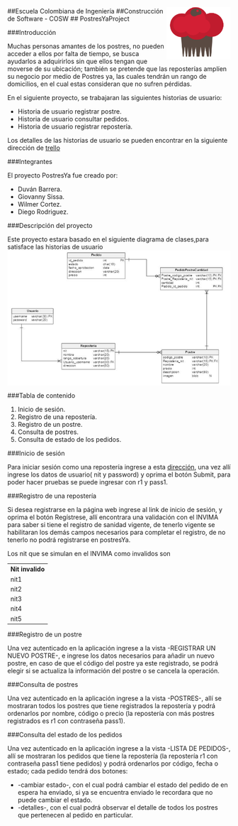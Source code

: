 <img src="/src/main/resources/static/app/images/Logo.png" align="right" />
##Escuela Colombiana de Ingeniería
##Construcción de Software - COSW
## PostresYaProject

###Introducción

Muchas personas amantes de los postres, no pueden acceder a ellos por falta de tiempo, se busca ayudarlos a adquirirlos sin que ellos tengan que moverse de su ubicación; también se pretende que las reposterías amplíen su negocio por medio de Postres ya, las cuales tendrán un rango de domicilios, en el cual estas consideran que no sufren pérdidas.

En el siguiente proyecto, se trabajaran las siguientes historias de usuario:
   * Historia de usuario registrar postre.
   * Historia de usuario consultar pedidos.
   * Historia de usuario registrar repostería.

Los detalles de las historias de usuario se pueden encontrar en la siguiente dirección de  [trello](https://trello.com/b/2FGYQ5aB/cosw-2016-1-postres-ya)


###Integrantes

El proyecto PostresYa fue creado por:

 - Duván Barrera.
 - Giovanny Sissa.
 - Wilmer Cortez.
 - Diego Rodriguez.


###Descripción del proyecto


Este proyecto estara basado en el siguiente diagrama de clases,para satisface las historias de usuario
<img src="/src/main/resources/static/app/images/DiagramaDeClases.PNG" align="center" />

###Tabla de contenido
1.  Inicio de sesión.
2.  Registro de una repostería.
3.  Registro de un postre.
4.  Consulta de postres.
5.  Consulta de estado de los pedidos.

###Inicio de sesión

Para iniciar sesión como una repostería ingrese a esta [dirección](http://projectpostresya.herokuapp.com/app/index.html#/viewLogin),
una vez allí ingrese los datos de usuario( nit y password) y oprima el botón Submit, para poder hacer pruebas se puede ingresar con r1 y pass1.

###Registro de una repostería

Si desea registrarse en la página web ingrese al link de inicio de sesión, y oprima el botón Regístrese, allí encontrara una          validación con el INVIMA para saber si tiene el registro de sanidad vigente, de tenerlo vigente se habilitaran los demás campos       necesarios para completar el registro, de no tenerlo no podrá registrarse en postresYa.

Los nit que se simulan en el INVIMA como invalidos son

<table >
  <tbody>
     <tr>
      <th>
        Nit invalido
      </th>
    </tr> 
    <tr>
      <td>nit1</td>
    </tr>
    <tr>
      <td>nit2</td>
    </tr>
    <tr>
      <td>nit3</td>
    </tr>
    <tr>
      <td>nit4</td>
    </tr>
    <tr>
      <td>nit5</td>
    </tr>
  </tbody>
</table>
  
  
###Registro de un postre

Una vez autenticado en la aplicación ingrese a la vista -REGISTRAR UN NUEVO POSTRE-, e ingrese los datos necesarios para añadir un nuevo postre, en caso de que el código del postre ya este registrado, se podrá elegir si se actualiza la información del postre o se cancela la operación.
  
###Consulta de postres

Una vez autenticado en la aplicación ingrese a la vista -POSTRES-, allí se mostraran todos los postres que tiene registrados la       repostería y podrá ordenarlos por nombre, código o precio (la repostería con más postres registrados es r1 con contraseña pass1).
  
###Consulta del estado de los pedidos

Una vez autenticado en la aplicación ingrese a la vista -LISTA DE PEDIDOS-, allí se mostraran los pedidos que tiene la repostería (la repostería r1 con contraseña pass1 tiene pedidos) y podrá ordenarlos por código, fecha o estado; cada pedido tendrá dos botones:
   * -cambiar estado-, con el cual podrá cambiar el estado del pedido de en espera ha enviado, si ya se encuentra enviado le             recordara que no puede cambiar el estado.
   * -detalles-, con el cual podrá observar el detalle de todos los postres que pertenecen al pedido en particular.





